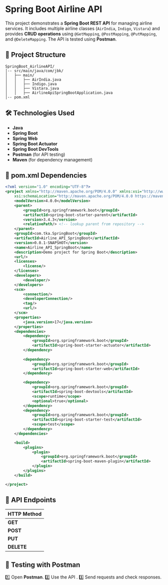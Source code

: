 # Spring Boot Airline API

This project demonstrates a **Spring Boot REST API** for managing airline services. It includes multiple airline classes (`AirIndia`, `Indigo`, `Vistara`) and provides **CRUD operations** using `@GetMapping`, `@PostMapping`, `@PutMapping`, and `@DeleteMapping`. The API is tested using **Postman**.

## 📂 Project Structure

```
SpringBoot_AirlineAPI/
│-- src/main/java/com/jbk/
│   ├── main/
│   │   ├── AirIndia.java
│   │   ├── Indigo.java
│   │   ├── Vistara.java
│   │   ├── AirlineApiSpringBootApplication.java
│-- pom.xml
```

## 🛠 Technologies Used

- **Java**
- **Spring Boot**
- **Spring Web**
- **Spring Boot Actuator**
- **Spring Boot DevTools**
- **Postman** (for API testing)
- **Maven** (for dependency management)


## 📌 pom.xml Dependencies

```xml
<?xml version="1.0" encoding="UTF-8"?>
<project xmlns="http://maven.apache.org/POM/4.0.0" xmlns:xsi="http://www.w3.org/2001/XMLSchema-instance"
	xsi:schemaLocation="http://maven.apache.org/POM/4.0.0 https://maven.apache.org/xsd/maven-4.0.0.xsd">
	<modelVersion>4.0.0</modelVersion>
	<parent>
		<groupId>org.springframework.boot</groupId>
		<artifactId>spring-boot-starter-parent</artifactId>
		<version>3.4.3</version>
		<relativePath/> <!-- lookup parent from repository -->
	</parent>
	<groupId>com.tka.SpringBoot</groupId>
	<artifactId>Airline_API_SpringBoot</artifactId>
	<version>0.0.1-SNAPSHOT</version>
	<name>Airline_API_SpringBoot</name>
	<description>Demo project for Spring Boot</description>
	<url/>
	<licenses>
		<license/>
	</licenses>
	<developers>
		<developer/>
	</developers>
	<scm>
		<connection/>
		<developerConnection/>
		<tag/>
		<url/>
	</scm>
	<properties>
		<java.version>17</java.version>
	</properties>
	<dependencies>
		<dependency>
			<groupId>org.springframework.boot</groupId>
			<artifactId>spring-boot-starter-actuator</artifactId>
		</dependency>
		
		<dependency>
			<groupId>org.springframework.boot</groupId>
			<artifactId>spring-boot-starter-web</artifactId>
		</dependency>

		<dependency>
			<groupId>org.springframework.boot</groupId>
			<artifactId>spring-boot-devtools</artifactId>
			<scope>runtime</scope>
			<optional>true</optional>
		</dependency>
		<dependency>
			<groupId>org.springframework.boot</groupId>
			<artifactId>spring-boot-starter-test</artifactId>
			<scope>test</scope>
		</dependency>
	</dependencies>

	<build>
		<plugins>
			<plugin>
				<groupId>org.springframework.boot</groupId>
				<artifactId>spring-boot-maven-plugin</artifactId>
			</plugin>
		</plugins>
	</build>

</project>

```

## 📌 API Endpoints

| HTTP Method 
|-----------
| **GET** 
| **POST** 
| **PUT**
| **DELETE** 

## 📌 Testing with Postman

1️⃣ Open **Postman**.
2️⃣ Use the API .
3️⃣ Send requests and check responses.


